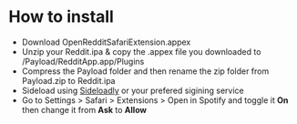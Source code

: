 # How to install
  - Download OpenRedditSafariExtension.appex 
  - Unzip your Reddit.ipa & copy the .appex file you downloaded to /Payload/RedditApp.app/Plugins
  - Compress the Payload folder and then rename the zip folder from Payload.zip to Reddit.ipa 
  - Sideload using [Sideloadly](https://sideloadly.io/) or your prefered sigining service
  - Go to Settings > Safari > Extensions > Open in Spotify and toggle it **On** then change it from **Ask** to **Allow** 

